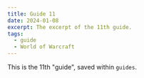 ```yaml
---
title: Guide 11
date: 2024-01-08
excerpt: The excerpt of the 11th guide.
tags:
  - guide
  - World of Warcraft
---
```


This is the 11th "guide", saved within `guides`.